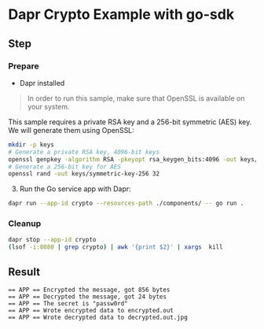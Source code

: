 # Dapr Crypto Example with go-sdk

## Step

### Prepare

- Dapr installed

> In order to run this sample, make sure that OpenSSL is available on your system.


This sample requires a private RSA key and a 256-bit symmetric (AES) key. We will generate them using OpenSSL:

```bash
mkdir -p keys
# Generate a private RSA key, 4096-bit keys
openssl genpkey -algorithm RSA -pkeyopt rsa_keygen_bits:4096 -out keys/rsa-private-key.pem
# Generate a 256-bit key for AES
openssl rand -out keys/symmetric-key-256 32
```

<!-- END_STEP -->

3. Run the Go service app with Dapr:

<!-- STEP
name: Run crypto service
expected_stdout_lines:
  - '== APP == Encrypted the message, got 856 bytes'
  - '== APP == Decrypted the message, got 24 bytes'
  - '== APP == The secret is "passw0rd"'
  - '== APP == Wrote decrypted data to encrypted.out'
  - '== APP == Wrote decrypted data to decrypted.out.jpg'
  - "Exited App successfully"
expected_stderr_lines:
output_match_mode: substring
-->

```bash
dapr run --app-id crypto --resources-path ./components/ -- go run .
```

<!-- END_STEP -->

### Cleanup

<!-- STEP
expected_stdout_lines: 
  - '✅  app stopped successfully: crypto'
expected_stderr_lines:
name: Shutdown dapr
-->

```bash
dapr stop --app-id crypto
(lsof -i:8080 | grep crypto) | awk '{print $2}' | xargs  kill
```

<!-- END_STEP -->

## Result

```shell
== APP == Encrypted the message, got 856 bytes
== APP == Decrypted the message, got 24 bytes
== APP == The secret is "passw0rd"
== APP == Wrote encrypted data to encrypted.out
== APP == Wrote decrypted data to decrypted.out.jpg
```
